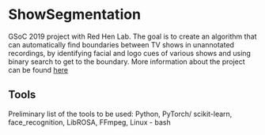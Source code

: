 # ShowSegmentation
GSoC 2019 project with Red Hen Lab. The goal is to create an algorithm that can automatically find boundaries between TV shows in unannotated recordings, by identifying facial and logo cues of various shows and using binary search to get to the boundary. More information about the project can be found <a href="https://sites.google.com/site/distributedlittleredhen/home/the-cognitive-core-research-topics-in-red-hen/the-barnyard/tv-show-segmentation">here</a>

## Tools
Preliminary list of the tools to be used: Python, PyTorch/ scikit-learn, face_recognition, LibROSA, FFmpeg, Linux - bash